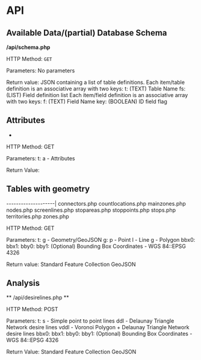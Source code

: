 # API

## Available Data/(partial) Database Schema

**/api/schema.php**

HTTP Method: `GET`

Parameters:
    No parameters

Return value:
    JSON containing a list of table definitions.
    Each item/table definition is an associative array with two keys:
        t: (TEXT) Table Name
        fs: (LIST) Field definition list
    Each item/field definition is an associative array with two keys:
        f: (TEXT) Field Name
        key: (BOOLEAN) ID field flag

## Attributes

*

HTTP Method: GET

Parameters:
    t:
        a - Attributes

Return Value:

## Tables with geometry

--------------------|
connectors.php
countlocations.php
mainzones.php
nodes.php
screenlines.php
stopareas.php
stoppoints.php
stops.php
territories.php
zones.php

HTTP Method: GET

Parameters:
    t:
        g - Geometry/GeoJSON
    g:
        p - Point
        l - Line
        g - Polygon
    bbx0:
    bbx1:
    bby0:
    bby1:
        (Optional) Bounding Box Coordinates - WGS 84::EPSG 4326

Return value:
    Standard Feature Collection GeoJSON

## Analysis

** /api/desirelines.php **

HTTP Method: POST

Parameters:
    t:
        s - Simple point to point lines
        ddl - Delaunay Triangle Network desire lines
        vddl - Voronoi Polygon + Delaunay Triangle Network desire lines
    bbx0:
    bbx1:
    bby0:
    bby1:
        (Optional) Bounding Box Coordinates - WGS 84::EPSG 4326

Return Value:
    Standard Feature Collection GeoJSON
